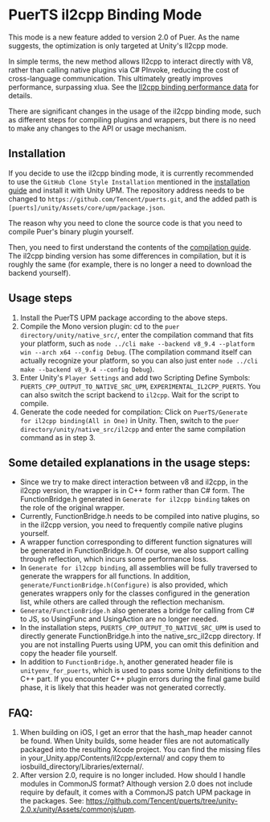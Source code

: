 # PuerTS il2cpp Binding Mode
This mode is a new feature added to version 2.0 of Puer. As the name suggests, the optimization is only targeted at Unity's Il2cpp mode.

In simple terms, the new method allows Il2cpp to interact directly with V8, rather than calling native plugins via C# PInvoke, reducing the cost of cross-language communication. This ultimately greatly improves performance, surpassing xlua. See the [Il2cpp binding performance data](./index) for details.

There are significant changes in the usage of the il2cpp binding mode, such as different steps for compiling plugins and wrappers, but there is no need to make any changes to the API or usage mechanism.

## Installation
If you decide to use the il2cpp binding mode, it is currently recommended to use the `GitHub Clone Style Installation` mentioned in the [installation guide](../install) and install it with Unity UPM. The repository address needs to be changed to `https://github.com/Tencent/puerts.git`, and the added path is `[puerts]/unity/Assets/core/upm/package.json`.

The reason why you need to clone the source code is that you need to compile Puer's binary plugin yourself.

Then, you need to first understand the contents of the [compilation guide](../other/building). The il2cpp binding version has some differences in compilation, but it is roughly the same (for example, there is no longer a need to download the backend yourself).

## Usage steps
1. Install the PuerTS UPM package according to the above steps.
2. Compile the Mono version plugin: cd to the `puer directory/unity/native_src/`, enter the compilation command that fits your platform, such as `node ../cli make --backend v8_9.4 --platform win --arch x64 --config Debug`. (The compilation command itself can actually recognize your platform, so you can also just enter `node ../cli make --backend v8_9.4 --config Debug`).
3. Enter Unity's `Player Settings` and add two Scripting Define Symbols: `PUERTS_CPP_OUTPUT_TO_NATIVE_SRC_UPM`, `EXPERIMENTAL_IL2CPP_PUERTS`. You can also switch the script backend to `il2cpp`. Wait for the script to compile.
4. Generate the code needed for compilation: Click on `PuerTS/Generate for il2cpp binding(All in One)` in Unity. Then, switch to the `puer directory/unity/native_src/il2cpp` and enter the same compilation command as in step 3.
## Some detailed explanations in the usage steps:
* Since we try to make direct interaction between v8 and il2cpp, in the il2cpp version, the wrapper is in C++ form rather than C# form. The FunctionBridge.h generated in `Generate for il2cpp binding` takes on the role of the original wrapper.
* Currently, FunctionBridge.h needs to be compiled into native plugins, so in the il2cpp version, you need to frequently compile native plugins yourself.
* A wrapper function corresponding to different function signatures will be generated in FunctionBridge.h. Of course, we also support calling through reflection, which incurs some performance loss.
* In `Generate for il2cpp binding`, all assemblies will be fully traversed to generate the wrappers for all functions. In addition, `generate/FunctionBridge.h(Configure)` is also provided, which generates wrappers only for the classes configured in the generation list, while others are called through the reflection mechanism.
* `Generate/FunctionBridge.h` also generates a bridge for calling from C# to JS, so UsingFunc and UsingAction are no longer needed.
* In the installation steps, `PUERTS_CPP_OUTPUT_TO_NATIVE_SRC_UPM` is used to directly generate FunctionBridge.h into the native_src_il2cpp directory. If you are not installing Puerts using UPM, you can omit this definition and copy the header file yourself.
* In addition to `FunctionBridge.h`, another generated header file is `unityenv_for_puerts`, which is used to pass some Unity definitions to the C++ part. If you encounter C++ plugin errors during the final game build phase, it is likely that this header was not generated correctly.

## FAQ:
1. When building on iOS, I get an error that the hash_map header cannot be found.
    When Unity builds, some header files are not automatically packaged into the resulting Xcode project. You can find the missing files in your_Unity.app/Contents/il2cpp/external/ and copy them to iosbuild_directory/Libraries/external/.
2. After version 2.0, require is no longer included. How should I handle modules in CommonJS format?
    Although version 2.0 does not include require by default, it comes with a CommonJS patch UPM package in the packages. See: https://github.com/Tencent/puerts/tree/unity-2.0.x/unity/Assets/commonjs/upm.